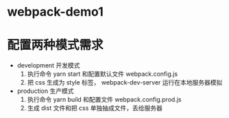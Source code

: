 # webpack-demo1

# 配置两种模式需求

- development 开发模式
  1. 执行命令 yarn start 和配置默认文件 webpack.config.js
  2. 把 css 生成为 style 标签， webpack-dev-server 运行在本地服务器模拟
- production 生产模式
  1. 执行命令 yarn build 和配置文件 webpack.config.prod.js
  2. 生成 dist 文件和把 css 单独抽成文件，丢给服务器
